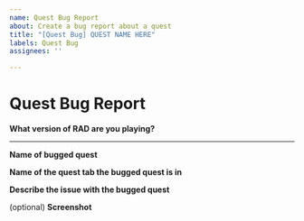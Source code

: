 ```yaml
---
name: Quest Bug Report
about: Create a bug report about a quest
title: "[Quest Bug] QUEST NAME HERE"
labels: Quest Bug
assignees: ''

---
```


# Quest Bug Report

**What version of RAD are you playing?**

___

**Name of bugged quest**

**Name of the quest tab the bugged quest is in**

**Describe the issue with the bugged quest**

(optional) **Screenshot**
